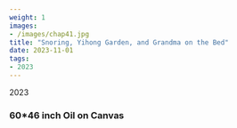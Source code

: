 ```yaml
---
weight: 1
images:
- /images/chap41.jpg
title: "Snoring, Yihong Garden, and Grandma on the Bed"
date: 2023-11-01
tags:
- 2023
---
```

2023
### 60*46 inch Oil on Canvas


